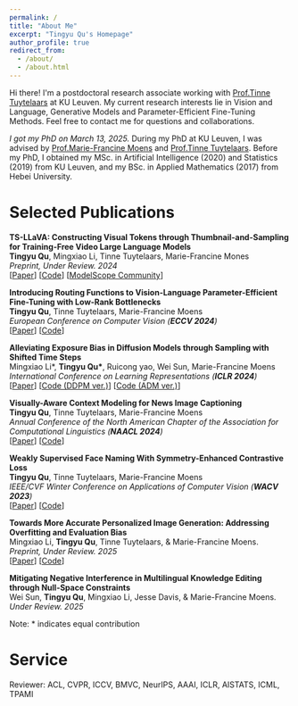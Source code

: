 ```yaml
---
permalink: /
title: "About Me"
excerpt: "Tingyu Qu's Homepage"
author_profile: true
redirect_from: 
  - /about/
  - /about.html
---
```


Hi there! I'm a postdoctoral research associate working with [Prof.Tinne Tuytelaars](https://www.esat.kuleuven.be/psi/TT/) at KU Leuven. My current research interests lie in Vision and Language, Generative Models and Parameter-Efficient Fine-Tuning Methods. Feel free to contact me for questions and collaborations.

*I got my PhD on March 13, 2025.* During my PhD at KU Leuven, I was advised by [Prof.Marie-Francine Moens](https://people.cs.kuleuven.be/~sien.moens/) and [Prof.Tinne Tuytelaars](https://www.esat.kuleuven.be/psi/TT/). Before my PhD, I obtained my MSc. in Artificial Intelligence (2020) and Statistics (2019) from KU Leuven, and my BSc. in Applied Mathematics (2017) from Hebei University.

Selected Publications
======

<!-- Visit my [Google Scholar Page](https://scholar.google.com/citations?user=d18-zLYAAAAJ&hl=en) for an up-to-date list of my publications. -->


**TS-LLaVA: Constructing Visual Tokens through Thumbnail-and-Sampling for Training-Free Video Large Language Models**\
**Tingyu Qu**, Mingxiao Li, Tinne Tuytelaars, Marie-Francine Mones\
*Preprint, Under Review. 2024*\
[[Paper](https://arxiv.org/pdf/2411.11066)] [[Code](https://github.com/tingyu215/TS-LLaVA)] [[ModelScope Community](https://www.modelscope.cn/models/tingyuqu/TS-LLaVA)]


**Introducing Routing Functions to Vision-Language Parameter-Efficient Fine-Tuning with Low-Rank Bottlenecks**  
**Tingyu Qu**, Tinne Tuytelaars, Marie-Francine Moens   
*European Conference on Computer Vision (**ECCV 2024**)*  
[[Paper](https://arxiv.org/pdf/2403.09377.pdf)] [[Code](https://github.com/tingyu215/Routing_VLPEFT)]


**Alleviating Exposure Bias in Diffusion Models through Sampling with Shifted Time Steps**  
Mingxiao Li\*, **Tingyu Qu\***, Ruicong yao, Wei Sun, Marie-Francine Moens  
*International Conference on Learning Representations (**ICLR 2024**)*  
[[Paper](https://arxiv.org/pdf/2305.15583.pdf)] [[Code (DDPM ver.)](https://github.com/Mingxiao-Li/TS-DPM?tab=readme-ov-file)] [[Code (ADM ver.)](https://github.com/tingyu215/TS-DPM-ADM)]


**Visually-Aware Context Modeling for News Image Captioning**  
**Tingyu Qu**, Tinne Tuytelaars, Marie-Francine Moens  
*Annual Conference of the North American Chapter of the Association for Computational Linguistics (**NAACL 2024**)*  
[[Paper](https://arxiv.org/pdf/2308.08325.pdf)] [[Code](https://github.com/tingyu215/VACNIC)]

**Weakly Supervised Face Naming With Symmetry-Enhanced Contrastive Loss**  
**Tingyu Qu**, Tinne Tuytelaars, Marie-Francine Moens  
*IEEE/CVF Winter Conference on Applications of Computer Vision (**WACV 2023**)*  
[[Paper](https://arxiv.org/pdf/2210.08957.pdf)] [[Code](https://github.com/tingyu215/SECLA)]

**Towards More Accurate Personalized Image Generation: Addressing Overfitting and Evaluation Bias**\
Mingxiao Li, **Tingyu Qu**, Tinne Tuytelaars, & Marie-Francine Moens.\
*Preprint, Under Review. 2025*\
[[Paper](https://arxiv.org/pdf/2503.06632)] [[Code](https://github.com/Mingxiao-Li/Towards-More-Accurate-Personalized-Image-Generation)]

**Mitigating Negative Interference in Multilingual Knowledge Editing through Null-Space Constraints**\
Wei Sun, **Tingyu Qu**, Mingxiao Li, Jesse Davis, & Marie-Francine Moens.\
*Under Review. 2025*

Note: * indicates equal contribution

Service
======

Reviewer: ACL, CVPR, ICCV, BMVC, NeurIPS, AAAI, ICLR, AISTATS, ICML, TPAMI


<!-- 
This is the front page of a website that is powered by the [academicpages template](https://github.com/academicpages/academicpages.github.io) and hosted on GitHub pages. [GitHub pages](https://pages.github.com) is a free service in which websites are built and hosted from code and data stored in a GitHub repository, automatically updating when a new commit is made to the respository. This template was forked from the [Minimal Mistakes Jekyll Theme](https://mmistakes.github.io/minimal-mistakes/) created by Michael Rose, and then extended to support the kinds of content that academics have: publications, talks, teaching, a portfolio, blog posts, and a dynamically-generated CV. You can fork [this repository](https://github.com/academicpages/academicpages.github.io) right now, modify the configuration and markdown files, add your own PDFs and other content, and have your own site for free, with no ads! An older version of this template powers my own personal website at [stuartgeiger.com](http://stuartgeiger.com), which uses [this Github repository](https://github.com/staeiou/staeiou.github.io).

A data-driven personal website
======
Like many other Jekyll-based GitHub Pages templates, academicpages makes you separate the website's content from its form. The content & metadata of your website are in structured markdown files, while various other files constitute the theme, specifying how to transform that content & metadata into HTML pages. You keep these various markdown (.md), YAML (.yml), HTML, and CSS files in a public GitHub repository. Each time you commit and push an update to the repository, the [GitHub pages](https://pages.github.com/) service creates static HTML pages based on these files, which are hosted on GitHub's servers free of charge.

Many of the features of dynamic content management systems (like Wordpress) can be achieved in this fashion, using a fraction of the computational resources and with far less vulnerability to hacking and DDoSing. You can also modify the theme to your heart's content without touching the content of your site. If you get to a point where you've broken something in Jekyll/HTML/CSS beyond repair, your markdown files describing your talks, publications, etc. are safe. You can rollback the changes or even delete the repository and start over -- just be sure to save the markdown files! Finally, you can also write scripts that process the structured data on the site, such as [this one](https://github.com/academicpages/academicpages.github.io/blob/master/talkmap.ipynb) that analyzes metadata in pages about talks to display [a map of every location you've given a talk](https://academicpages.github.io/talkmap.html).

Getting started
======
1. Register a GitHub account if you don't have one and confirm your e-mail (required!)
1. Fork [this repository](https://github.com/academicpages/academicpages.github.io) by clicking the "fork" button in the top right. 
1. Go to the repository's settings (rightmost item in the tabs that start with "Code", should be below "Unwatch"). Rename the repository "[your GitHub username].github.io", which will also be your website's URL.
1. Set site-wide configuration and create content & metadata (see below -- also see [this set of diffs](http://archive.is/3TPas) showing what files were changed to set up [an example site](https://getorg-testacct.github.io) for a user with the username "getorg-testacct")
1. Upload any files (like PDFs, .zip files, etc.) to the files/ directory. They will appear at https://[your GitHub username].github.io/files/example.pdf.  
1. Check status by going to the repository settings, in the "GitHub pages" section

Site-wide configuration
------
The main configuration file for the site is in the base directory in [_config.yml](https://github.com/academicpages/academicpages.github.io/blob/master/_config.yml), which defines the content in the sidebars and other site-wide features. You will need to replace the default variables with ones about yourself and your site's github repository. The configuration file for the top menu is in [_data/navigation.yml](https://github.com/academicpages/academicpages.github.io/blob/master/_data/navigation.yml). For example, if you don't have a portfolio or blog posts, you can remove those items from that navigation.yml file to remove them from the header. 

Create content & metadata
------
For site content, there is one markdown file for each type of content, which are stored in directories like _publications, _talks, _posts, _teaching, or _pages. For example, each talk is a markdown file in the [_talks directory](https://github.com/academicpages/academicpages.github.io/tree/master/_talks). At the top of each markdown file is structured data in YAML about the talk, which the theme will parse to do lots of cool stuff. The same structured data about a talk is used to generate the list of talks on the [Talks page](https://academicpages.github.io/talks), each [individual page](https://academicpages.github.io/talks/2012-03-01-talk-1) for specific talks, the talks section for the [CV page](https://academicpages.github.io/cv), and the [map of places you've given a talk](https://academicpages.github.io/talkmap.html) (if you run this [python file](https://github.com/academicpages/academicpages.github.io/blob/master/talkmap.py) or [Jupyter notebook](https://github.com/academicpages/academicpages.github.io/blob/master/talkmap.ipynb), which creates the HTML for the map based on the contents of the _talks directory).

**Markdown generator**

I have also created [a set of Jupyter notebooks](https://github.com/academicpages/academicpages.github.io/tree/master/markdown_generator
) that converts a CSV containing structured data about talks or presentations into individual markdown files that will be properly formatted for the academicpages template. The sample CSVs in that directory are the ones I used to create my own personal website at stuartgeiger.com. My usual workflow is that I keep a spreadsheet of my publications and talks, then run the code in these notebooks to generate the markdown files, then commit and push them to the GitHub repository.

How to edit your site's GitHub repository
------
Many people use a git client to create files on their local computer and then push them to GitHub's servers. If you are not familiar with git, you can directly edit these configuration and markdown files directly in the github.com interface. Navigate to a file (like [this one](https://github.com/academicpages/academicpages.github.io/blob/master/_talks/2012-03-01-talk-1.md) and click the pencil icon in the top right of the content preview (to the right of the "Raw | Blame | History" buttons). You can delete a file by clicking the trashcan icon to the right of the pencil icon. You can also create new files or upload files by navigating to a directory and clicking the "Create new file" or "Upload files" buttons. 

Example: editing a markdown file for a talk
![Editing a markdown file for a talk](/images/editing-talk.png)

For more info
------
More info about configuring academicpages can be found in [the guide](https://academicpages.github.io/markdown/). The [guides for the Minimal Mistakes theme](https://mmistakes.github.io/minimal-mistakes/docs/configuration/) (which this theme was forked from) might also be helpful. -->
